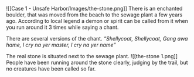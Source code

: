 ![[Case 1 - Unsafe Harbor/Images/the-stone.png]]
There is an enchanted boulder, that was moved from the beach to the sewage plant a few years ago.
According to local legend a demon or spirit can be called from it when you run around it 3 times while saying a chant.

There are several versions of the chant.
*“Shellycoat, Shellycoat, Gang awa hame, I cry na yer master, I cry na yer name”*

The real stone is situated next to the sewage plant.
![[the-stone 1.png]]
People have been running around the stone clearly, judging by the trail, but no creatures have been called so far.